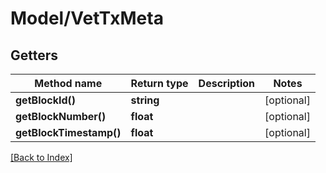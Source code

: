 # Model/VetTxMeta

## Getters

Method name | Return type | Description | Notes
------------ | ------------- | ------------- | -------------
**getBlockId()** | **string** |  | [optional]
**getBlockNumber()** | **float** |  | [optional]
**getBlockTimestamp()** | **float** |  | [optional]

[[Back to Index]](../index.md)
